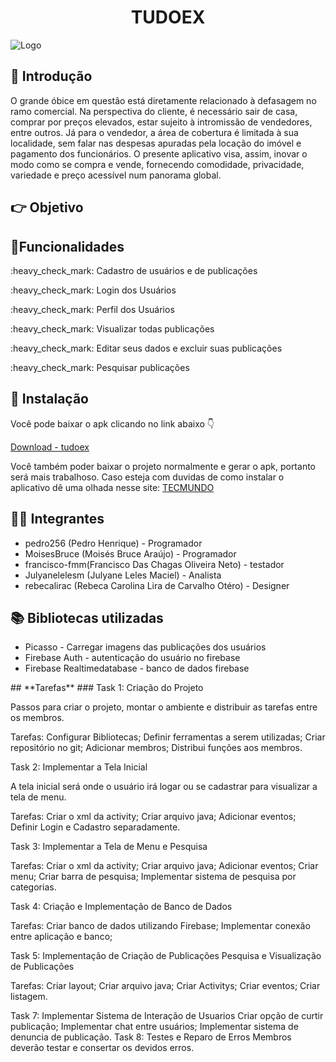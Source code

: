 
<h1 align="center"> TUDOEX </h1>

![Logo](https://res.cloudinary.com/dzf56esap/image/upload/v1605906242/tdx/TudoE_i3kfrc.png)


## 📃 **Introdução**
  O grande óbice em questão está diretamente relacionado à defasagem no ramo comercial.   Na perspectiva do cliente, é necessário sair de casa, comprar por preços elevados, estar sujeito à intromissão de vendedores, entre outros. Já para o vendedor, a área de cobertura é limitada à sua localidade, sem falar nas despesas apuradas pela locação do imóvel e pagamento dos funcionários. O presente aplicativo visa, assim, inovar o modo como se compra e vende, fornecendo comodidade, privacidade, variedade e preço acessível num panorama global.
## 👉 **Objetivo**
##  📑**Funcionalidades**
<p>:heavy_check_mark: Cadastro de usuários e de publicações</p>
<p>:heavy_check_mark: Login dos Usuários </p>
<p>:heavy_check_mark: Perfil dos Usuários</p>
<p>:heavy_check_mark: Visualizar todas publicações</p>
<p>:heavy_check_mark: Editar seus dados e excluir suas publicações</p>
<p>:heavy_check_mark: Pesquisar publicações</p>

## 📲 **Instalação**

Você pode baixar o apk clicando no link abaixo 👇

[Download - tudoex](https://www.mediafire.com/file/f1ka50wgph0swmu/tudoex.apk/file)

Você também poder baixar o projeto normalmente e gerar o apk, portanto será mais trabalhoso.
Caso esteja com duvidas de como instalar o aplicativo dê uma olhada nesse site: [TECMUNDO](https://www.tecmundo.com.br/tutorial/51473-android-como-instalar-aplicativos-apk.htm)

## 👩‍💻 **Integrantes**
<ul>
  <li>pedro256 (Pedro Henrique) - Programador</il>
  <li>MoisesBruce (Moisés Bruce Araújo) - Programador</li>
  <li>francisco-fmm(Francisco Das Chagas Oliveira Neto) - testador</il>
  <li>Julyanelelesm (Julyane Leles Maciel) - Analista</il>
  <li>rebecalirac (Rebeca Carolina Lira de Carvalho Otéro) - Designer</il>
</ul>

## 📚 **Bibliotecas utilizadas**
<ul>
  <li>Picasso - Carregar imagens das publicações dos usuários</li>
  <li>Firebase Auth - autenticação do usuário no firebase</li>
  <li>Firebase Realtimedatabase - banco de dados firebase</li>
</ul>
## **Tarefas**
### Task 1: Criação do Projeto

Passos para criar o projeto, montar o ambiente e distribuir as tarefas entre os membros.

Tarefas:
Configurar Bibliotecas;
Definir ferramentas a serem utilizadas;
Criar repositório no git;
Adicionar membros;
Distribui funções aos membros.

Task 2: Implementar a Tela Inicial

A tela inicial será onde o usuário irá logar ou se cadastrar para visualizar a tela de menu.

Tarefas:
Criar o xml da activity;
Criar arquivo java;
Adicionar eventos;
Definir Login e Cadastro separadamente.

Task 3: Implementar a Tela de Menu e Pesquisa

Tarefas:
Criar o xml da activity;
Criar arquivo java;
Adicionar eventos;
Criar menu;
Criar barra de pesquisa;
Implementar sistema de pesquisa por categorias.


Task 4: Criação e Implementação de Banco de Dados 

Tarefas:
Criar banco de dados utilizando Firebase;
Implementar conexão entre aplicação e banco;


Task 5: Implementação de Criação de Publicações Pesquisa e Visualização de Publicações

Tarefas:
Criar layout;
Criar arquivo java;
Criar Activitys;
Criar eventos;
Criar listagem.


Task 7: Implementar Sistema de Interação de Usuarios
Criar opção de curtir publicação;
Implementar chat entre usuários;
Implementar sistema de denuncia de publicação.
Task 8: Testes e Reparo de Erros
Membros deverão testar e consertar os devidos erros.

